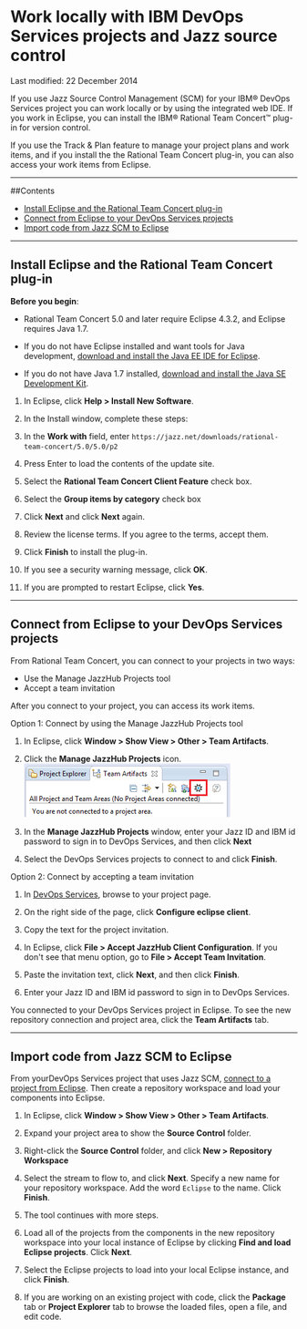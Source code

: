 # Work locally with IBM DevOps Services projects and Jazz source control

Last modified: 22 December 2014

If you use Jazz Source Control Management (SCM) for your IBM&reg; DevOps Services project you can  work locally or by using the integrated web IDE. If you work in Eclipse, you can install the IBM&reg; Rational Team Concert&trade; plug-in for version control.

If you use the Track & Plan feature to manage your project plans and work items, and if you install the the Rational Team Concert plug-in, you can also access your work items from Eclipse.

---
##Contents

 * [Install Eclipse and the Rational Team Concert plug-in](#install_eclipse_and_the_rational_team_concert_plugin)
 * [Connect from Eclipse to your DevOps Services projects](#connect_to_your_devops_services_projects_from_eclipse)
 * [Import code from Jazz SCM to Eclipse](#import_code_into_eclipse_from_jazz_source_control)

---
<a name='install_eclipse_and_the_rational_team_concert_plugin'></a>
## Install Eclipse and the Rational Team Concert plug-in


**Before you begin**: 
* Rational Team Concert 5.0 and later require Eclipse 4.3.2, and Eclipse requires Java 1.7.  

* If you do not have Eclipse installed and want tools for Java development, [download and install the Java EE IDE for Eclipse](http://www.eclipse.org/downloads/packages/eclipse-ide-java-ee-developers/keplersr2).  

* If you do not have Java 1.7 installed, [download and install the Java SE Development Kit](http://www.oracle.com/technetwork/java/javase/downloads/jdk7-downloads-1880260.html).

1. In Eclipse, click **Help > Install New Software**.

2. In the Install window, complete these steps:
  1. In the **Work with** field, enter `https://jazz.net/downloads/rational-team-concert/5.0/5.0/p2`
  2. Press Enter to load the contents of the update site.
  3. Select the **Rational Team Concert Client Feature** check box.
  4. Select the **Group items by category** check box
  5. Click **Next** and click **Next** again.
  6. Review the license terms. If you agree to the terms, accept them.
  7. Click **Finish** to install the plug-in.

3. If you see a security warning message, click **OK**.

4. If you are prompted to restart Eclipse, click **Yes**.

---
<a name='connect_to_your_devops_services_projects_from_eclipse'></a>
## Connect from Eclipse to your DevOps Services projects


From Rational Team Concert, you can connect to your projects in two ways:

 * Use the Manage JazzHub Projects tool
 * Accept a team invitation

After you connect to your project, you can access its work items.

Option 1: Connect by using the Manage JazzHub Projects tool

1. In Eclipse, click **Window > Show View > Other > Team Artifacts**.

2. Click the **Manage JazzHub Projects** icon.
 ![Manage JazzHub Projects button within the Team Artifacts View](./images/jazzhubfeature.png)

3. In the **Manage JazzHub Projects** window, enter your Jazz ID and IBM id password to sign in to DevOps Services, and then click **Next**

4. Select the DevOps Services projects to connect to and click **Finish**.

Option 2: Connect by accepting a team invitation

1. In [DevOps Services](https://hub.jazz.net/), browse to your project page.

2. On the right side of the page, click **Configure eclipse client**.

3. Copy the text for the project invitation.

4. In Eclipse, click **File > Accept JazzHub Client Configuration**. If you don't see that menu option, go to **File > Accept Team Invitation**.

5. Paste the invitation text, click **Next**, and then click **Finish**.

6. Enter your Jazz ID and IBM id password to sign in  to DevOps Services.

You connected to your DevOps Services project in Eclipse. To see the new repository connection and project area, click the **Team Artifacts** tab.

---
<a name='import_code_into_eclipse_from_jazz_source_control'></a>
## Import code from Jazz SCM to Eclipse 


From yourDevOps Services project that uses Jazz SCM, [connect to a project from Eclipse](#connect_to_your_devops_services_projects_from_eclipse). Then create a repository workspace and load your components into Eclipse.

1. In Eclipse, click **Window > Show View > Other > Team Artifacts**.

2. Expand your project area to show the **Source Control** folder.

3. Right-click the **Source Control** folder, and click **New > Repository Workspace**

4. Select the stream to flow to, and click **Next**. Specify a new name for your repository workspace. Add the word `Eclipse` to the name. Click **Finish**.

5. The tool continues with more steps. 
6. Load all of the projects from the components in the new repository workspace into your local instance of Eclipse by clicking **Find and load Eclipse projects**. Click **Next**.

7. Select the Eclipse projects to load into your local Eclipse instance, and click **Finish**.

8. If you are working on an existing project with code, click the **Package** tab or **Project Explorer** tab to browse the loaded files, open a file, and edit code.

[18]: https://developer.ibm.com/answers/questions/?community=devops-services (DevOps Services forum)
[19]: mailto:hub%40jazz.net
[20]: /docs
